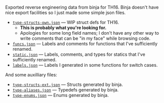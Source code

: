 Exported reverse engineering data from binja for TH16.  Binja doesn't have nice export facilities so I just made some simple json files.

* [`type-structs-own.json`](./type-structs-own.json) — WIP struct defs for TH16.
  + **This is probably what you're looking for.**
  + Apologies for some long field names; I don't have any other way to write comments that can be "in my face" while browsing code.
* [`funcs.json`](./funcs.json) — Labels and comments for functions that I've sufficiently renamed.
* [`static.json`](./statics.json) — Labels, comments, and types for statics that I've sufficiently renamed.
* [`labels.json`](./labels.json) — Labels I generated in some functions for switch cases.

And some auxilliary files:

* [`type-structs-ext.json`](./type-structs-ext.json) — Structs generated by binja.
* [`type-aliases.json`](./type-aliases.json) — Typedefs generated by binja.
* [`type-enums.json`](./type-enums.json) — Enums generated by binja.
